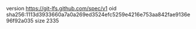 version https://git-lfs.github.com/spec/v1
oid sha256:1113d3933660a7a0a269ed3524efc5259e4216e753aa842fae9136e96f92a035
size 2335
